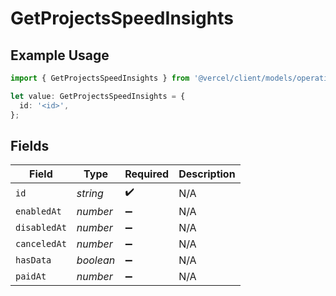 # GetProjectsSpeedInsights

## Example Usage

```typescript
import { GetProjectsSpeedInsights } from '@vercel/client/models/operations';

let value: GetProjectsSpeedInsights = {
  id: '<id>',
};
```

## Fields

| Field        | Type      | Required           | Description |
| ------------ | --------- | ------------------ | ----------- |
| `id`         | _string_  | :heavy_check_mark: | N/A         |
| `enabledAt`  | _number_  | :heavy_minus_sign: | N/A         |
| `disabledAt` | _number_  | :heavy_minus_sign: | N/A         |
| `canceledAt` | _number_  | :heavy_minus_sign: | N/A         |
| `hasData`    | _boolean_ | :heavy_minus_sign: | N/A         |
| `paidAt`     | _number_  | :heavy_minus_sign: | N/A         |
